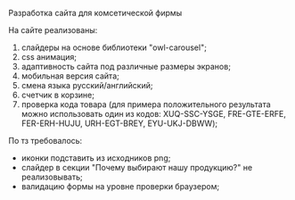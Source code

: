  Разработка сайта для комсетической фирмы

 На сайте реализованы:
 1. слайдеры на основе библиотеки "owl-carousel";
 1.  css анимация;
 1.  адаптивность сайта под различные размеры экранов;
 1.  мобильная версия сайта;
 1.  смена языка русский/английский;
 1.  счетчик в корзине;
 1.  проверка кода товара (для примера положительного результата можно использовать один из кодов: XUQ-SSC-YSGE, FRE-GTE-ERFE, FER-ERH-HUJU, URH-EGT-BREY, EYU-UKJ-DBWW);

 По тз требовалось:
 - иконки подставить из исходников png;
 - слайдер в секции "Почему выбирают нашу продукцию?" не реализовывать;
 - валидацию формы на уровне проверки браузером;
